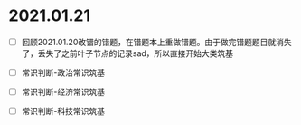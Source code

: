 # 2021.01.21
- [ ] 回顾2021.01.20改错的错题，在错题本上重做错题。由于做完错题题目就消失了，丢失了之前叶子节点的记录sad，所以直接开始大类筑基

- [ ] 常识判断-政治常识筑基
  
- [ ] 常识判断-经济常识筑基
  
- [ ] 常识判断-科技常识筑基